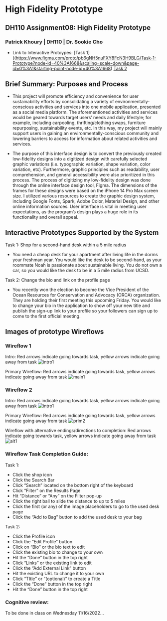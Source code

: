 # High Fidelity Prototype 

## DH110 Assignment08: High Fidelity Prototype 

### Patrick Khoury | DH110 | Dr. Sookie Cho

- Link to Interactive Protoypes: [Task 1]((https://www.figma.com/proto/pb6gNH5nuFXY8FcN3H9BLG/Task-1-Prototype?node-id=40%3A1668&scaling=scale-down&page-id=0%3A1&starting-point-node-id=40%3A1668) [Task 2](https://www.figma.com/proto/P9DOlXkgTjfugOj0neG4Xx/Task-2-Prototype?node-id=41%3A849&scaling=scale-down&page-id=0%3A1&starting-point-node-id=41%3A849)

## Brief Summary: Purposes and Process

- This project will promote efficiency and convenience for user sustainability efforts by consolidating a variety of environmentally-conscious activities and services into one mobile application, presented as a social media platform. The aforementioned activities and services would be geared towards target users’ needs and daily lifestyle; for example, including carpooling, thrifting/clothing swaps, furniture repurposing, sustainability events, etc. In this way, my project will mainly support users in gaining an environmentally-conscious community and lowering barriers to access for information about related activities and services.

- The purpose of this interface design is to convert the previously created low-fidelity designs into a digitized design with carefully selected graphic variations (i.e. typographic variation, shape variation, color variation, etc). Furthermore, graphic principles such as readability, user comprehension, and general accessibility were also prioritized in this process. The process of digitizing my low-fidelity design was done through the online interface design tool, Figma. The dimensions of the frames for these designs were based on the iPhone 14 Pro Max screen size. I utilized various resources to create the graphic design system, including Google Fonts, Spark, Adobe Color, Material Design, and other online information sources. User interface is vital in meeting user expectations, as the program’s design plays a huge role in its functionality and overall appeal.

## Interactive Prototypes Supported by the System

Task 1: Shop for a second-hand desk within a 5 mile radius
- You need a cheap desk for your apartment after living life in the dorms your freshman year. You would like the desk to be second-hand, as your roommate Noah is passionate about sustainable living. You do not own a car, so you would like the desk to be in a 5 mile radius from UCSD.

Task 2: Change the bio and link on the profile page
- You recently won the election to become the Vice President of the Ocean Resources for Conservation and Advocacy (ORCA) organization. They are holding their first meeting this upcoming Friday. You would like to change your bio in the application to show off your new title and publish the sign-up link to your profile so your followers can sign up to come to the first official meeting.

## Images of prototype Wireflows

### Wireflow 1

Intro:
Red arrows indicate going towards task, yellow arrows indicate going away from task
![intro1](https://user-images.githubusercontent.com/114698093/202146657-b6a6aa74-4102-46cb-ba85-b5d028d322aa.jpg)

Primary Wireflow:
Red arrows indicate going towards task, yellow arrows indicate going away from task
![main1](https://user-images.githubusercontent.com/114698093/202146897-4b23eaae-ccaa-4918-a70b-61e0e7a82fbd.png)

### Wireflow 2

Intro:
Red arrows indicate going towards task, yellow arrows indicate going away from task
![intro1](https://user-images.githubusercontent.com/114698093/202146657-b6a6aa74-4102-46cb-ba85-b5d028d322aa.jpg)

Primary Wireflow:
Red arrows indicate going towards task, yellow arrows indicate going away from task
![prim2](https://user-images.githubusercontent.com/114698093/202147228-a9f9747b-cd5a-4274-9a26-a8511bc38436.png)

Wireflow with alternative endings/directions to completion:
Red arrows indicate going towards task, yellow arrows indicate going away from task
![alt1](https://user-images.githubusercontent.com/114698093/202147665-6c26ced7-6030-43fe-bb7b-92b732a1f32a.png)


### Wireflow Task Completion Guide:

Task 1:
- Click the shop icon
- Click the Search Bar
- Click “Search” located on the bottom right of the keyboard
- Click “Filter” on the Results Page
- Hit “Distance” or “Any” on the Filter pop-up
- Click the right ball to slide the distance to up to 5 miles
- Click the first (or any) of the image placeholders to go to the used desk page
- Click the “Add to Bag” button to add the used desk to your bag

Task 2:
- Click the Profile icon
- Click the “Edit Profile” button
- Click on “Bio” or the bio text to edit
- Click the existing bio to change to your own
- Hit the “Done” button in the top right
- Click “Links” or the existing link to edit
- Click the “Add External Link” button
- Hit the existing URL to change it to your own
- Click “TItle” or “(optional)” to create a Title
- Click the “Done” button in the top right
- Hit the “Done” button in the top right 

### Cognitive review:

To be done in class on Wednesday 11/16/2022…
